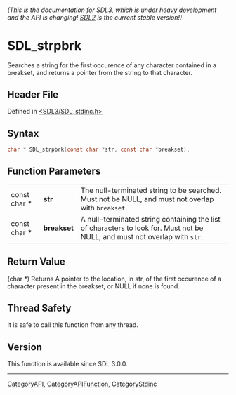 ###### (This is the documentation for SDL3, which is under heavy development and the API is changing! [SDL2](https://wiki.libsdl.org/SDL2/) is the current stable version!)
# SDL_strpbrk

Searches a string for the first occurence of any character contained in a breakset, and returns a pointer from the string to that character.

## Header File

Defined in [<SDL3/SDL_stdinc.h>](https://github.com/libsdl-org/SDL/blob/main/include/SDL3/SDL_stdinc.h)

## Syntax

```c
char * SDL_strpbrk(const char *str, const char *breakset);
```

## Function Parameters

|              |              |                                                                                                                            |
| ------------ | ------------ | -------------------------------------------------------------------------------------------------------------------------- |
| const char * | **str**      | The null-terminated string to be searched. Must not be NULL, and must not overlap with `breakset`.                         |
| const char * | **breakset** | A null-terminated string containing the list of characters to look for. Must not be NULL, and must not overlap with `str`. |

## Return Value

(char *) Returns A pointer to the location, in str, of the first occurence
of a character present in the breakset, or NULL if none is found.

## Thread Safety

It is safe to call this function from any thread.

## Version

This function is available since SDL 3.0.0.

----
[CategoryAPI](CategoryAPI), [CategoryAPIFunction](CategoryAPIFunction), [CategoryStdinc](CategoryStdinc)

